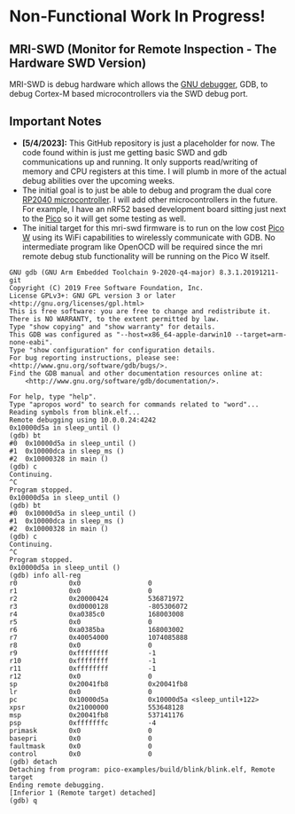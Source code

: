 # Non-Functional Work In Progress!
## MRI-SWD (Monitor for Remote Inspection - The Hardware SWD Version)
MRI-SWD is debug hardware which allows the [GNU debugger](https://www.sourceware.org/gdb/), GDB, to debug Cortex-M based microcontrollers via the SWD debug port.

## Important Notes
* __[5/4/2023]:__ This GitHub repository is just a placeholder for now. The code found within is just me getting basic SWD and gdb communications up and running. It only supports read/writing of memory and CPU registers at this time. I will plumb in more of the actual debug abilities over the upcoming weeks.
* The initial goal is to just be able to debug and program the  dual core [RP2040 microcontroller](https://www.raspberrypi.com/products/rp2040/). I will add other microcontrollers in the future. For example, I have an nRF52 based development board sitting just next to the [Pico](https://www.raspberrypi.com/products/raspberry-pi-pico/) so it will get some testing as well.
* The initial target for this mri-swd firmware is to run on the low cost [Pico W](https://www.adafruit.com/product/5526) using its WiFi capabilities to wirelessly communicate with GDB. No intermediate program like OpenOCD will be required since the mri remote debug stub functionality will be running on the Pico W itself.

```gdb
GNU gdb (GNU Arm Embedded Toolchain 9-2020-q4-major) 8.3.1.20191211-git
Copyright (C) 2019 Free Software Foundation, Inc.
License GPLv3+: GNU GPL version 3 or later <http://gnu.org/licenses/gpl.html>
This is free software: you are free to change and redistribute it.
There is NO WARRANTY, to the extent permitted by law.
Type "show copying" and "show warranty" for details.
This GDB was configured as "--host=x86_64-apple-darwin10 --target=arm-none-eabi".
Type "show configuration" for configuration details.
For bug reporting instructions, please see:
<http://www.gnu.org/software/gdb/bugs/>.
Find the GDB manual and other documentation resources online at:
    <http://www.gnu.org/software/gdb/documentation/>.

For help, type "help".
Type "apropos word" to search for commands related to "word"...
Reading symbols from blink.elf...
Remote debugging using 10.0.0.24:4242
0x10000d5a in sleep_until ()
(gdb) bt
#0  0x10000d5a in sleep_until ()
#1  0x10000dca in sleep_ms ()
#2  0x10000328 in main ()
(gdb) c
Continuing.
^C
Program stopped.
0x10000d5a in sleep_until ()
(gdb) bt
#0  0x10000d5a in sleep_until ()
#1  0x10000dca in sleep_ms ()
#2  0x10000328 in main ()
(gdb) c
Continuing.
^C
Program stopped.
0x10000d5a in sleep_until ()
(gdb) info all-reg
r0             0x0                 0
r1             0x0                 0
r2             0x20000424          536871972
r3             0xd0000128          -805306072
r4             0xa0385c0           168003008
r5             0x0                 0
r6             0xa0385ba           168003002
r7             0x40054000          1074085888
r8             0x0                 0
r9             0xffffffff          -1
r10            0xffffffff          -1
r11            0xffffffff          -1
r12            0x0                 0
sp             0x20041fb8          0x20041fb8
lr             0x0                 0
pc             0x10000d5a          0x10000d5a <sleep_until+122>
xpsr           0x21000000          553648128
msp            0x20041fb8          537141176
psp            0xfffffffc          -4
primask        0x0                 0
basepri        0x0                 0
faultmask      0x0                 0
control        0x0                 0
(gdb) detach
Detaching from program: pico-examples/build/blink/blink.elf, Remote target
Ending remote debugging.
[Inferior 1 (Remote target) detached]
(gdb) q
```